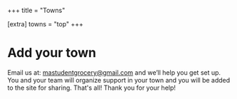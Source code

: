 +++
title = "Towns"

[extra]
towns = "top"
+++

# Add your town
Email us at: [mastudentgrocery@gmail.com](mailto:mastudentgrocery@gmail.com) and we’ll help you get set up. 
You and your team will organize support in your town and you will be added to the site for sharing. 
That's all! Thank you for your help!